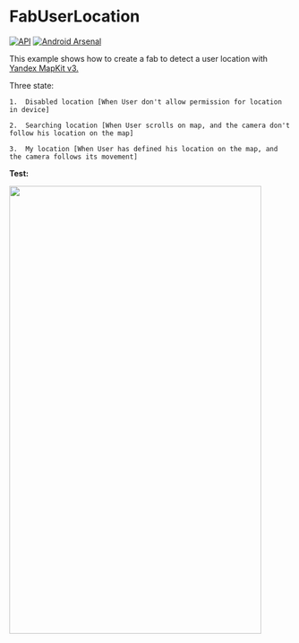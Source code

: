 # FabUserLocation

[![API](https://img.shields.io/badge/API-26%2B-brightgreen.svg?style=flat)](https://android-arsenal.com/api?level=26) 
[![Android Arsenal](https://img.shields.io/badge/Android%20Arsenal-FabUserLocation-brightgreen.svg?style=flat)](https://android-arsenal.com/details/3/7378)

This example shows how to create a fab to detect a user location with <a href ="https://github.com/yandex/mapkit-android-demo">Yandex MapKit v3.</a>

Three state:

    1.  Disabled location [When User don't allow permission for location in device]

    2.  Searching location [When User scrolls on map, and the camera don't follow his location on the map]

    3.  My location [When User has defined his location on the map, and the camera follows its movement]

<b>Test:</b>

<img src="https://github.com/iFr0z/FabUserLocation/blob/master/fab_user_location.gif" width="450" height="800" />
